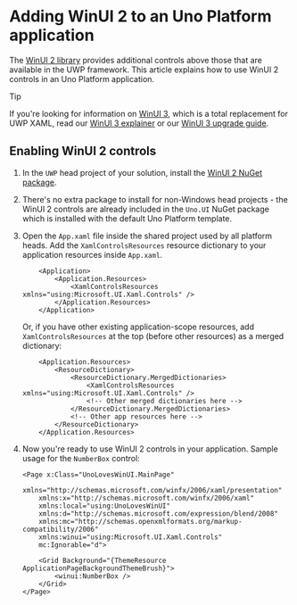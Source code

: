 # Adding WinUI 2 to an Uno Platform application

The [WinUI 2 library](https://docs.microsoft.com/en-us/windows/apps/winui/winui2/) provides additional controls above those that are available in the UWP framework. This article explains how to use WinUI 2 controls in an Uno Platform application.

> [!TIP]
> If you're looking for information on [WinUI 3](https://docs.microsoft.com/en-us/windows/apps/winui/winui3/), which is a total replacement for UWP XAML, read our [WinUI 3 explainer](../uwp-vs-winui3.md) or our [WinUI 3 upgrade guide](../updating-to-winui3.md).

## Enabling WinUI 2 controls

1. In the `UWP` head project of your solution, install the [WinUI 2 NuGet package](https://www.nuget.org/packages/Microsoft.UI.Xaml).
1. There's no extra package to install for non-Windows head projects - the WinUI 2 controls are already included in the `Uno.UI` NuGet package which is installed with the default Uno Platform template.
1. Open the `App.xaml` file inside the shared project used by all platform heads. Add the `XamlControlsResources` resource dictionary to your application resources inside `App.xaml`.
    ```xaml
    	<Application>
    		<Application.Resources>
    			<XamlControlsResources xmlns="using:Microsoft.UI.Xaml.Controls" />
    		</Application.Resources>
    	</Application>
    ```
    Or, if you have other existing application-scope resources, add `XamlControlsResources` at the top (before other resources) as a merged dictionary:

    ```xaml
    	<Application.Resources>
    		<ResourceDictionary>
    			<ResourceDictionary.MergedDictionaries>
    				<XamlControlsResources xmlns="using:Microsoft.UI.Xaml.Controls" />
    				<!-- Other merged dictionaries here -->
    			</ResourceDictionary.MergedDictionaries>
    			<!-- Other app resources here -->
    		</ResourceDictionary>
    	</Application.Resources>
    ```
1. Now you're ready to use WinUI 2 controls in your application. Sample usage for the `NumberBox` control:

    ```xaml
    <Page x:Class="UnoLovesWinUI.MainPage"
        xmlns="http://schemas.microsoft.com/winfx/2006/xaml/presentation"
        xmlns:x="http://schemas.microsoft.com/winfx/2006/xaml"
        xmlns:local="using:UnoLovesWinUI"
        xmlns:d="http://schemas.microsoft.com/expression/blend/2008"
        xmlns:mc="http://schemas.openxmlformats.org/markup-compatibility/2006"
        xmlns:winui="using:Microsoft.UI.Xaml.Controls"
        mc:Ignorable="d">

        <Grid Background="{ThemeResource ApplicationPageBackgroundThemeBrush}">
            <winui:NumberBox />
        </Grid>
    </Page>
    ```